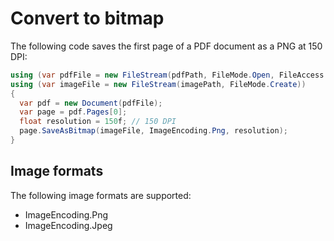 # Convert to bitmap

The following code saves the first page of a PDF document as a PNG at 150 DPI:

``` csharp
using (var pdfFile = new FileStream(pdfPath, FileMode.Open, FileAccess.Read))
using (var imageFile = new FileStream(imagePath, FileMode.Create))
{
  var pdf = new Document(pdfFile);
  var page = pdf.Pages[0];
  float resolution = 150f; // 150 DPI
  page.SaveAsBitmap(imageFile, ImageEncoding.Png, resolution);
}
```

## Image formats

The following image formats are supported:

- ImageEncoding.Png
- ImageEncoding.Jpeg